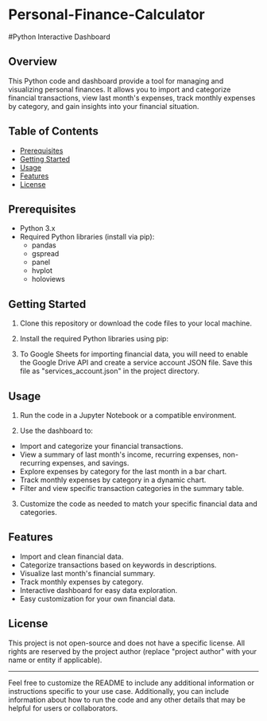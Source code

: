 # Personal-Finance-Calculator

#Python Interactive Dashboard

## Overview

This Python code and dashboard provide a tool for managing and visualizing personal finances. It allows you to import and categorize financial transactions, view last month's expenses, track monthly expenses by category, and gain insights into your financial situation.

## Table of Contents

- [Prerequisites](#prerequisites)
- [Getting Started](#getting-started)
- [Usage](#usage)
- [Features](#features)
- [License](#license)

## Prerequisites

- Python 3.x
- Required Python libraries (install via pip):
  - pandas
  - gspread
  - panel
  - hvplot
  - holoviews

## Getting Started

1. Clone this repository or download the code files to your local machine.

2. Install the required Python libraries using pip:

3. To Google Sheets for importing financial data, you will need to enable the Google Drive API and create a service account JSON file. Save this file as "services_account.json" in the project directory.

## Usage

1. Run the code in a Jupyter Notebook or a compatible environment.

2. Use the dashboard to:

- Import and categorize your financial transactions.
- View a summary of last month's income, recurring expenses, non-recurring expenses, and savings.
- Explore expenses by category for the last month in a bar chart.
- Track monthly expenses by category in a dynamic chart.
- Filter and view specific transaction categories in the summary table.

3. Customize the code as needed to match your specific financial data and categories.

## Features

- Import and clean financial data.
- Categorize transactions based on keywords in descriptions.
- Visualize last month's financial summary.
- Track monthly expenses by category.
- Interactive dashboard for easy data exploration.
- Easy customization for your own financial data.

## License

This project is not open-source and does not have a specific license. All rights are reserved by the project author (replace "project author" with your name or entity if applicable).

---

Feel free to customize the README to include any additional information or instructions specific to your use case. Additionally, you can include information about how to run the code and any other details that may be helpful for users or collaborators.


